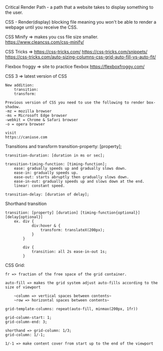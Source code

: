 Critical Render Path
	- a path that a website takes to display something to the user.

CSS - Render(display) blocking file meaning you won't be able to render a webpage until you receive the CSS.

CSS Minify => makes you css file size smaller.
	https://www.cleancss.com/css-minify/

CSS Tricks =>
	https://css-tricks.com/
	https://css-tricks.com/snippets/
	https://css-tricks.com/auto-sizing-columns-css-grid-auto-fill-vs-auto-fit/

Flexbox froggy => site to practice flexbox
	https://flexboxfroggy.com/

CSS 3 => latest version of CSS

	New addition:
		transition:
		transform:

	Previous version of CSS you need to use the following to render box-shadow.
	-mz = mozilla browser
	-ms = Microsoft Edge browser
	-webkit = Chrome & Safari browser
	-o = opera browser

	visit
	https://caniuse.com

Transitions and transform
	transition-property: [property]; <!-- all, width, height, background etc., -->

	transition-duration: [duration in ms or sec];

	transition-timing-function: [timing-function];
		ease: gradually speeds up and gradually slows down.
		ease-in: gradually speeds up.
		ease-out: starts abruptly then gradually slows down.
		ease-in-out: gradually speeds up and slows down at the end.
		linear: constant speed.
	
	transition-delay: [duration of delay];

Shorthand transition

	transition: [property] [duration] [timing-function{optional}] [delay{optional}]
		ex. div {
				div:hover & {
					transform: translateX(200px);
				}
			}

			div {
				transition: all 2s ease-in-out 1s;
			}

CSS Grid:

	fr => fraction of the free space of the grid container.

	auto-fill => makes the grid system adjust auto-fills according to the size of viewport

		~column => vertical spaces between contents~
		~row => horizontal spaces between contents~

	grid-template-columns: repeat(auto-fill, minmax(200px, 1fr))

	grid-column-start: 1;
	grid-column-end: 3;

	shorthand => grid-column: 1/3;
	grid-column: 1/-1;

	1/-1 => make content cover from start up to the end of the viewport
